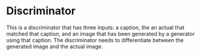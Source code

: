 # Discriminator
This is a discriminator that has three inputs: a caption, the an actual that matched that caption, and an image that has been generated by a generator using that caption. The discriminator needs to differentiate between the generated image and the actual image. 

